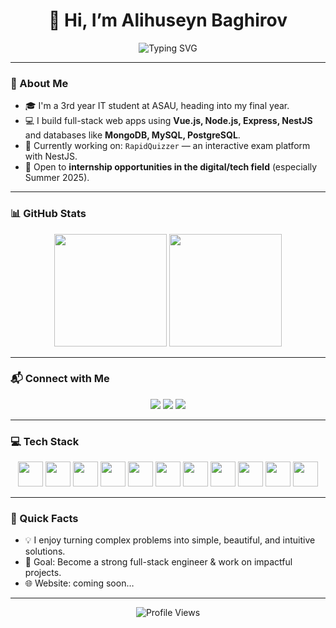 <h1 align="center">👋 Hi, I’m Alihuseyn Baghirov</h1>

<p align="center">
  <img src="https://readme-typing-svg.herokuapp.com?font=Fira+Code&duration=2500&pause=1000&center=true&vCenter=true&width=700&lines=Full-stack+Developer;Vue+%7C+Node+%7C+NestJS+%7C+Mongo+%7C+PostgreSQL;" alt="Typing SVG" />
</p>

---

### 🧠 About Me

- 🎓 I'm a 3rd year IT student at ASAU, heading into my final year.
- 💻 I build full-stack web apps using **Vue.js, Node.js, Express, NestJS** and databases like **MongoDB, MySQL, PostgreSQL**.
- 🚀 Currently working on: `RapidQuizzer` — an interactive exam platform with NestJS.
- 📍 Open to **internship opportunities in the digital/tech field** (especially Summer 2025).
  
---

### 📊 GitHub Stats

<p align="center">
  <img src="https://github-readme-stats.vercel.app/api?username=NRvBOSS&show_icons=true&theme=radical" height="180" />
  <img src="https://github-readme-stats.vercel.app/api/top-langs/?username=NRvBOSS&layout=compact&theme=radical" height="180"/>
</p>

---

### 📬 Connect with Me

<p align="center">
  <a href="https://www.linkedin.com/in/%C9%99lih%C3%BCseyn-ba%C4%9F%C4%B1rov-b46315267/" target="_blank"><img src="https://img.shields.io/badge/LinkedIn-0077B5?style=flat&logo=linkedin&logoColor=white" /></a>
  <a href="https://github.com/NRvBOSS" target="_blank"><img src="https://img.shields.io/badge/GitHub-181717?style=flat&logo=github&logoColor=white" /></a>
  <a href="mailto:bagirovalihuseyn0086@gmail.com" target="_blank"><img src="https://img.shields.io/badge/Gmail-D14836?style=flat&logo=gmail&logoColor=white" /></a>
</p>

---

### 💻 Tech Stack

<p align="center">
  <img src="https://cdn.jsdelivr.net/gh/devicons/devicon/icons/vuejs/vuejs-original.svg" width="40" height="40"/>
  <img src="https://cdn.jsdelivr.net/gh/devicons/devicon/icons/javascript/javascript-original.svg" width="40" height="40"/>
  <img src="https://cdn.jsdelivr.net/gh/devicons/devicon/icons/typescript/typescript-original.svg" width="40" height="40"/>
  <img src="https://cdn.jsdelivr.net/gh/devicons/devicon/icons/nodejs/nodejs-original.svg" width="40" height="40"/>
  <img src="https://www.svgrepo.com/show/354107/nestjs.svg" width="40" height="40"/>
  <img src="https://cdn.jsdelivr.net/gh/devicons/devicon/icons/docker/docker-original.svg" width="40" height="40"/>
  <img src="https://cdn.jsdelivr.net/gh/devicons/devicon/icons/mongodb/mongodb-original.svg" width="40" height="40"/>
  <img src="https://cdn.jsdelivr.net/gh/devicons/devicon/icons/postgresql/postgresql-original.svg" width="40" height="40"/>
  <img src="https://cdn.jsdelivr.net/gh/devicons/devicon/icons/html5/html5-original.svg" width="40" height="40"/>
  <img src="https://cdn.jsdelivr.net/gh/devicons/devicon/icons/css3/css3-original.svg" width="40" height="40"/>
  <img src="https://cdn.jsdelivr.net/gh/devicons/devicon/icons/tailwindcss/tailwindcss-original.svg" width="40" height="40"/>
</p>

---

### 🔭 Quick Facts

- 💡 I enjoy turning complex problems into simple, beautiful, and intuitive solutions.
- 🎯 Goal: Become a strong full-stack engineer & work on impactful projects.
- 🌐 Website: coming soon…

---

<p align="center">
  <img src="https://komarev.com/ghpvc/?username=NRvBOSS&style=flat&color=blue" alt="Profile Views" />
</p>
